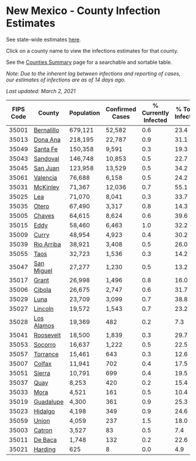 # New Mexico - County Infection Estimates

See state-wide estimates [here](/infections/us-nm).

Click on a county name to view the infections estimates for that county.

See the [Counties Summary](/infections/summary-counties) page for a searchable and sortable table.

*Note: Due to the inherent lag between infections and reporting of cases, our estimates of infections are as of 14 days ago.*

*Last updated: March 2, 2021*

|   FIPS Code |                   County |   Population |   Confirmed Cases |   % Currently Infected |   % Total Infected |
|-------------|--------------------------|--------------|-------------------|------------------------|--------------------|
|       35001 | [Bernalillo](bernalillo) |      679,121 |            52,582 |                    0.6 |               23.4 |
|       35013 |     [Dona Ana](dona-ana) |      218,195 |            22,787 |                    0.9 |               31.1 |
|       35049 |     [Santa Fe](santa-fe) |      150,358 |             9,591 |                    0.3 |               19.3 |
|       35043 |     [Sandoval](sandoval) |      146,748 |            10,853 |                    0.5 |               22.7 |
|       35045 |     [San Juan](san-juan) |      123,958 |            13,529 |                    0.5 |               34.2 |
|       35061 |     [Valencia](valencia) |       76,688 |             6,158 |                    0.5 |               24.2 |
|       35031 |     [McKinley](mckinley) |       71,367 |            12,036 |                    0.7 |               55.1 |
|       35025 |               [Lea](lea) |       71,070 |             8,041 |                    0.3 |               33.7 |
|       35035 |           [Otero](otero) |       67,490 |             3,317 |                    0.8 |               14.3 |
|       35005 |         [Chaves](chaves) |       64,615 |             8,624 |                    0.6 |               39.6 |
|       35015 |             [Eddy](eddy) |       58,460 |             6,463 |                    1.0 |               32.2 |
|       35009 |           [Curry](curry) |       48,954 |             4,923 |                    0.4 |               30.2 |
|       35039 | [Rio Arriba](rio-arriba) |       38,921 |             3,408 |                    0.5 |               26.0 |
|       35055 |             [Taos](taos) |       32,723 |             1,536 |                    0.3 |               14.2 |
|       35047 | [San Miguel](san-miguel) |       27,277 |             1,230 |                    0.5 |               13.2 |
|       35017 |           [Grant](grant) |       26,998 |             1,496 |                    0.8 |               16.0 |
|       35006 |         [Cibola](cibola) |       26,675 |             2,747 |                    0.6 |               31.7 |
|       35029 |             [Luna](luna) |       23,709 |             3,099 |                    0.7 |               38.8 |
|       35027 |       [Lincoln](lincoln) |       19,572 |             1,543 |                    0.7 |               23.2 |
|       35028 | [Los Alamos](los-alamos) |       19,369 |               482 |                    0.2 |                7.3 |
|       35041 |   [Roosevelt](roosevelt) |       18,500 |             1,839 |                    0.3 |               29.7 |
|       35053 |       [Socorro](socorro) |       16,637 |             1,222 |                    0.5 |               22.5 |
|       35057 |     [Torrance](torrance) |       15,461 |               643 |                    0.3 |               12.6 |
|       35007 |         [Colfax](colfax) |       11,941 |               702 |                    0.4 |               17.5 |
|       35051 |         [Sierra](sierra) |       10,791 |               699 |                    0.4 |               19.5 |
|       35037 |             [Quay](quay) |        8,253 |               420 |                    0.2 |               15.4 |
|       35033 |             [Mora](mora) |        4,521 |               161 |                    0.5 |               10.4 |
|       35019 |   [Guadalupe](guadalupe) |        4,300 |               361 |                    0.9 |               25.3 |
|       35023 |       [Hidalgo](hidalgo) |        4,198 |               349 |                    0.9 |               24.6 |
|       35059 |           [Union](union) |        4,059 |               237 |                    1.5 |               18.0 |
|       35003 |         [Catron](catron) |        3,527 |                83 |                    0.5 |                7.4 |
|       35011 |       [De Baca](de-baca) |        1,748 |               132 |                    0.2 |               22.6 |
|       35021 |       [Harding](harding) |          625 |                 8 |                    0.0 |                4.9 |